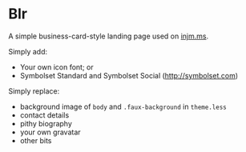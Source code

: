 Blr
===

A simple business-card-style landing page used on [injm.ms](http://inj.ms).

Simply add:
- Your own icon font; or
- Symbolset Standard and Symbolset Social (http://symbolset.com)

Simply replace:
- background image of `body` and `.faux-background` in `theme.less`
- contact details
- pithy biography
- your own gravatar
- other bits
